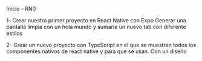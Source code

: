 Inicio - RN0

1- Crear nuestro primer proyecto en React Native con Expo
Generar una pantalla limpia con un hola mundo y sumarle un nuevo tab con diferente estilos

2- Crear un nuevo proyecto con TypeScript en el que se muestren todos los 
componentes nativos de react native y para que se usan. Con un diseño